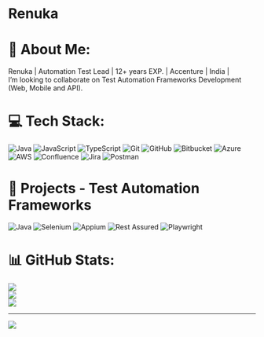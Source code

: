 # Renuka
# 💫 About Me:
Renuka | Automation Test Lead | 12+ years EXP. | Accenture | India | <br>I’m looking to collaborate on Test Automation Frameworks Development (Web, Mobile and API).


# 💻 Tech Stack:
![Java](https://img.shields.io/badge/java-%23ED8B00.svg?style=for-the-badge&logo=openjdk&logoColor=white) 
![JavaScript](https://img.shields.io/badge/javascript-%23323330.svg?style=for-the-badge&logo=javascript&logoColor=%23F7DF1E)
![TypeScript](https://img.shields.io/badge/typescript-%23007ACC.svg?style=for-the-badge&logo=typescript&logoColor=white)
![Git](https://img.shields.io/badge/git-%23F05033.svg?style=for-the-badge&logo=g)
 ![GitHub](https://img.shields.io/badge/github-%23121011.svg?style=for-the-badge&logo=github&logoColor=white) 
 ![Bitbucket](https://img.shields.io/badge/bitbucket-%230047B3.svg?style=for-the-badge&logo=bitbucket&logoColor=white) 
 ![Azure](https://img.shields.io/badge/azure-%230072C6.svg?style=for-the-badge&logo=microsoftazure&logoColor=white)
 ![AWS](https://img.shields.io/badge/AWS-%23FF9900.svg?style=for-the-badge&logo=amazon-aws&logoColor=white) 
 ![Confluence](https://img.shields.io/badge/confluence-%23172BF4.svg?style=for-the-badge&logo=confluence&logoColor=white) 
 ![Jira](https://img.shields.io/badge/jira-%230A0FFF.svg?style=for-the-badge&logo=jira&logoColor=white)
 ![Postman](https://img.shields.io/badge/Postman-FF6C37?style=for-the-badge&logo=postman&logoColor=white)


# 🔭  Projects - Test Automation Frameworks

![Java](https://img.shields.io/badge/Java-007396?style=for-the-badge&logo=java&logoColor=white)
![Selenium](https://img.shields.io/badge/Selenium-43B02A?style=for-the-badge&logo=selenium&logoColor=white)
![Appium](https://img.shields.io/badge/Appium-40C4FF?style=for-the-badge&logo=appium&logoColor=white)
![Rest Assured](https://img.shields.io/badge/Rest%20Assured-5B47A5?style=for-the-badge&logo=rest-assured&logoColor=white)
![Playwright](https://img.shields.io/badge/Playwright-34495E?style=for-the-badge&logo=playwright&logoColor=white)

# 📊 GitHub Stats:
![](https://github-readme-stats.vercel.app/api?username=Renu-sdet&theme=default&hide_border=false&include_all_commits=false&count_private=false)<br/>
![](https://github-readme-streak-stats.herokuapp.com/?user=Renu-sdet&theme=default&hide_border=false)<br/>
![](https://github-readme-stats.vercel.app/api/top-langs/?username=Renu-sdet&theme=default&hide_border=false&include_all_commits=false&count_private=false&layout=compact)

---
[![](https://visitcount.itsvg.in/api?id=Renu-sdet&icon=0&color=0)](https://visitcount.itsvg.in)

<!-- Proudly created with GPRM ( https://gprm.itsvg.in ) -->
